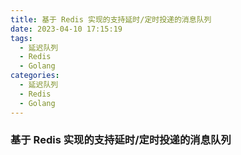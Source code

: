 ```yaml
---
title: 基于 Redis 实现的支持延时/定时投递的消息队列
date: 2023-04-10 17:15:19
tags:
  - 延迟队列
  - Redis
  - Golang
categories:
  - 延迟队列
  - Redis
  - Golang
---
```

### 基于 Redis 实现的支持延时/定时投递的消息队列


